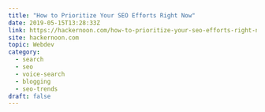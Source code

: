 ```yaml
---
title: "How to Prioritize Your SEO Efforts Right Now"
date: 2019-05-15T13:28:33Z
link: https://hackernoon.com/how-to-prioritize-your-seo-efforts-right-now-c83a899288e8?source=rss----3a8144eabfe3---4&utm_medium=RSS&utm_source=hune
site: hackernoon.com
topic: Webdev
category:
  - search
  - seo
  - voice-search
  - blogging
  - seo-trends
draft: false
---
```

